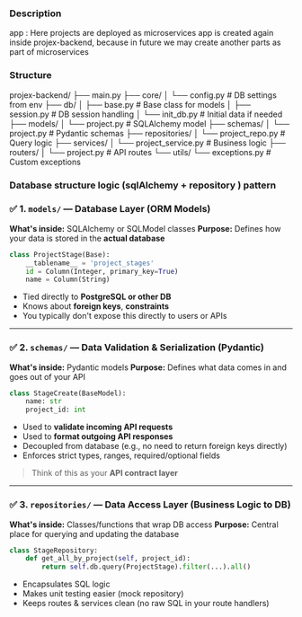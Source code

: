 ### Description
app : Here projects are deployed as microservices
app is created again inside projex-backend, because in future we may create another parts as part of microservices

### Structure
projex-backend/
├── main.py
├── core/
│   └── config.py                 # DB settings from env
├── db/
│   ├── base.py                  # Base class for models
│   ├── session.py               # DB session handling
│   └── init_db.py               # Initial data if needed
├── models/
│   └── project.py               # SQLAlchemy model
├── schemas/
│   └── project.py               # Pydantic schemas
├── repositories/
│   └── project_repo.py          # Query logic
├── services/
│   └── project_service.py       # Business logic
├── routers/
│   └── project.py               # API routes
└── utils/
    └── exceptions.py            # Custom exceptions


### Database structure logic (sqlAlchemy + repository ) pattern
### ✅ 1. `models/` — **Database Layer (ORM Models)**

**What's inside:** SQLAlchemy or SQLModel classes
**Purpose:** Defines how your data is stored in the **actual database**

```python
class ProjectStage(Base):
    __tablename__ = 'project_stages'
    id = Column(Integer, primary_key=True)
    name = Column(String)
```

* Tied directly to **PostgreSQL or other DB**
* Knows about **foreign keys**, **constraints**
* You typically don't expose this directly to users or APIs

---

### ✅ 2. `schemas/` — **Data Validation & Serialization (Pydantic)**

**What's inside:** Pydantic models
**Purpose:** Defines what data comes in and goes out of your API

```python
class StageCreate(BaseModel):
    name: str
    project_id: int
```

* Used to **validate incoming API requests**
* Used to **format outgoing API responses**
* Decoupled from database (e.g., no need to return foreign keys directly)
* Enforces strict types, ranges, required/optional fields

> Think of this as your **API contract layer**

---

### ✅ 3. `repositories/` — **Data Access Layer (Business Logic to DB)**

**What's inside:** Classes/functions that wrap DB access
**Purpose:** Central place for querying and updating the database

```python
class StageRepository:
    def get_all_by_project(self, project_id):
        return self.db.query(ProjectStage).filter(...).all()
```

* Encapsulates SQL logic
* Makes unit testing easier (mock repository)
* Keeps routes & services clean (no raw SQL in your route handlers)
